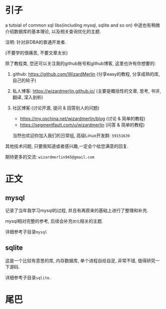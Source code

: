 # 引子
a tutoial of common sql libs(including mysql, sqlite and so on)
中途也有稍微介绍数据库的基本理论, 以及相关查询优化的主题.

注明: 针对非DBA的普通开发者.

(不要学的很痛苦, 不要文章太长)

除了教程类, 您还可以关注我的github账号和github博客, 这里也许有你想要的:

1. github: https://github.com/WizardMerlin
   (分享easy的教程, 分享成熟的库, 自己的轮子)
2. 私人博客: https://wizardmerlin.github.io/
   (主要是概括性的文章, 思考, 书评, 翻译, 深入剖析)
3. 社区博客:(讨论开源, 提问 & 回答别人的问题)
   * https://my.oschina.net/wizardmerlin/blog  (讨论 & 简单的教程)
   * https://segmentfault.com/u/wizardmerlin  (问答 & 简单的教程)

   当然也欢迎你加入我们的日常组, 高级Linux开发群: `59151639`


其他技术问题, 只要我知道或者感兴趣,一定会个给您满意的回复.
  
期待更多的交流: `wizardmerlin945@gmail.com`





# 正文

## mysql

记录了当年我学习mysql的过程, 并且有再原来的基础上进行了整理和补充.

mysql相对完整的参考, 后续会补充`优化`相关的主题.


详细参考子目录`mysql`


## sqlite

这是一个比较有意思的库, 内存数据库, 单个进程自给自足, 非常不错, 值得研究一下源码.

详细参考子目录`sqlite`.





# 尾巴






